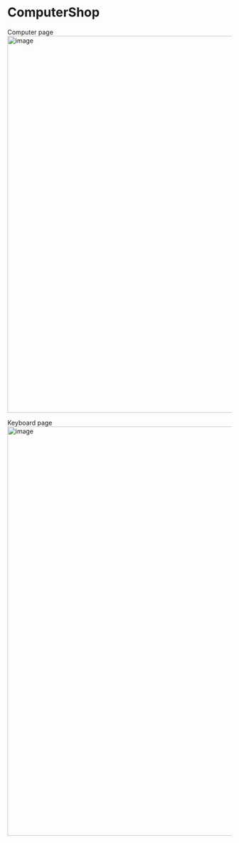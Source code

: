 # ComputerShop

Computer page
<img width="1899" height="846" alt="image" src="https://github.com/user-attachments/assets/bc22f11d-f319-4ffc-9094-8bb9cabd4cb6" />


Keyboard page
<img width="1901" height="919" alt="image" src="https://github.com/user-attachments/assets/39b78803-36fc-4669-b9d7-0d7a37a0c169" />






